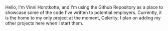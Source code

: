 Hello, I'm Vinni Horstkotte, and I'm using the Github Repository as a place to 
showcase some of the code I've written to potential employers. Currently, it is
the home to my only project at the moment, Celerity; I plan on adding my other 
projects here when I start them.
